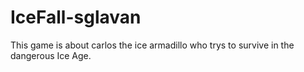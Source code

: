 # IceFall-sglavan
This game is about carlos the ice armadillo who trys to  survive in the dangerous Ice Age.
